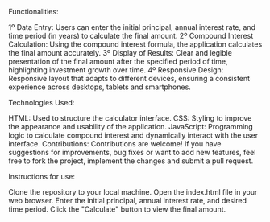 Functionalities:

1º Data Entry: Users can enter the initial principal, annual interest rate, and time period (in years) to calculate the final amount.
2º Compound Interest Calculation: Using the compound interest formula, the application calculates the final amount accurately.
3º Display of Results: Clear and legible presentation of the final amount after the specified period of time, highlighting investment growth over time.
4º Responsive Design: Responsive layout that adapts to different devices, ensuring a consistent experience across desktops, tablets and smartphones.

Technologies Used:

HTML: Used to structure the calculator interface.
CSS: Styling to improve the appearance and usability of the application.
JavaScript: Programming logic to calculate compound interest and dynamically interact with the user interface.
Contributions:
Contributions are welcome! If you have suggestions for improvements, bug fixes or want to add new features, feel free to fork the project, implement the changes and submit a pull request.

Instructions for use:

Clone the repository to your local machine.
Open the index.html file in your web browser.
Enter the initial principal, annual interest rate, and desired time period.
Click the "Calculate" button to view the final amount.
